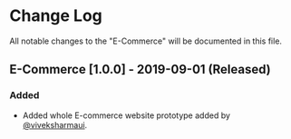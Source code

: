 # Change Log

All notable changes to the "E-Commerce" will be documented in this file.

## E-Commerce [1.0.0] - 2019-09-01 (Released) 
### Added
- Added whole E-commerce website prototype added by [@viveksharmaui](https://github.com/viveksharmaui).
